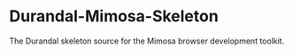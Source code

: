 Durandal-Mimosa-Skeleton
========================

The Durandal skeleton source for the Mimosa browser development toolkit.